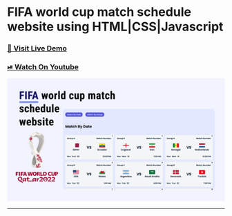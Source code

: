 # FIFA world cup match schedule website using HTML|CSS|Javascript

### [🔗 Visit Live Demo](https://world-cup-matches.codsfli.com/)

### [⏯ Watch On Youtube](https://youtu.be/uv9sS-WkZac)

![thumbnail](thumbnail.png)

---
